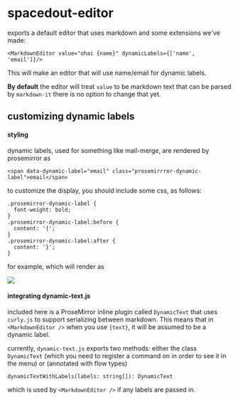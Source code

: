 # spacedout-editor

exports a default editor that uses markdown and some extensions we've made:

    <MarkdownEditor value="ohai {name}" dynamicLabels={['name', 'email']}/>

This will make an editor that will use name/email for dynamic labels.

**By default** the editor will treat `value` to be markdown text that can be parsed by `markdown-it` there is no option to change that yet.

## customizing dynamic labels

#### styling

dynamic labels, used for something like mail-merge, are rendered by prosemirror as

    <span data-dynamic-label="email" class="prosemirrror-dynamic-label">email</span>

to customize the display, you should include some css, as follows:

    .prosemirror-dynamic-label {
      font-weight: bold;
    }
    .prosemirror-dynamic-label:before {
      content: '{';
    }
    .prosemirror-dynamic-label:after {
      content: '}';
    }

for example, which will render as

![](http://dl.dropboxusercontent.com/u/406291/Screenshots/qL8j.png)

#### integrating dynamic-text.js

included here is a ProseMirror inline plugin called `DynamicText` that uses `curly.js` to support serializing between markdown. This means that in `<MarkdownEditor />` when you use `{text}`, it will be assumed to be a dynamic label.

currently, `dynamic-text.js` exports two methods: either the class `DynamicText` (which you need to register a command on in order to see it in the menu) or (annotated with flow types)

    dynamicTextWithLabels(labels: string[]): DynamicText

which is used by `<MarkdownEditor />` if any labels are passed in.

